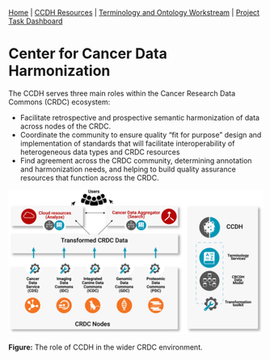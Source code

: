 [Home](https://cancerdhc.github.io) | [CCDH Resources](https://cancerdhc.github.io/ccdh-resources) | [Terminology and Ontology Workstream](https://cancerdhc.github.io/terminology/) | [Project Task Dashboard](https://cancerdhc.github.io/dashboard/)

# Center for Cancer Data Harmonization

The CCDH serves three main roles within the Cancer Research Data Commons (CRDC) ecosystem:
* Facilitate retrospective and prospective semantic harmonization of data across nodes of the CRDC.
* Coordinate the community to ensure quality “fit for purpose” design and implementation of standards that will facilitate interoperability of heterogeneous data types and CRDC resources
* Find agreement across the CRDC community, determining annotation and harmonization needs, and helping to build quality assurance resources that function across the CRDC.

![Data-flows-within-the-CCDH-project](./images/Data-flows-within-the-CCDH-project.png)

**Figure:** The role of CCDH in the wider CRDC environment.
